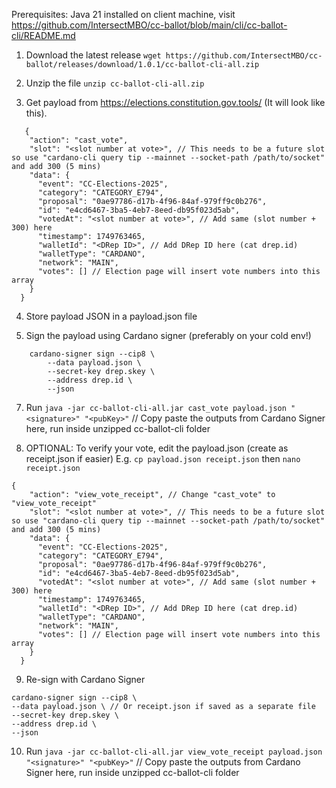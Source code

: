 Prerequisites: Java 21 installed on client machine, visit https://github.com/IntersectMBO/cc-ballot/blob/main/cli/cc-ballot-cli/README.md

1. Download the latest release `wget https://github.com/IntersectMBO/cc-ballot/releases/download/1.0.1/cc-ballot-cli-all.zip`

2. Unzip the file `unzip cc-ballot-cli-all.zip`

3. Get payload from https://elections.constitution.gov.tools/ (It will look like this).
```
   {
    "action": "cast_vote",
    "slot": "<slot number at vote>", // This needs to be a future slot so use "cardano-cli query tip --mainnet --socket-path /path/to/socket" and add 300 (5 mins)
    "data": {
      "event": "CC-Elections-2025",
      "category": "CATEGORY_E794",
      "proposal": "0ae97786-d17b-4f96-84af-979ff9c0b276",
      "id": "e4cd6467-3ba5-4eb7-8eed-db95f023d5ab",
      "votedAt": "<slot number at vote>", // Add same (slot number + 300) here
      "timestamp": 1749763465,
      "walletId": "<DRep ID>", // Add DRep ID here (cat drep.id)
      "walletType": "CARDANO",
      "network": "MAIN",
      "votes": [] // Election page will insert vote numbers into this array
    }
  }
```

4. Store payload JSON in a payload.json file

5. Sign the payload using Cardano signer (preferably on your cold env!)
```
    cardano-signer sign --cip8 \
        --data payload.json \
        --secret-key drep.skey \
        --address drep.id \
        --json
```
7. Run `java -jar cc-ballot-cli-all.jar cast_vote payload.json "<signature>" "<pubKey>"` // Copy paste the outputs from Cardano Signer here, run inside unzipped cc-ballot-cli folder

8. OPTIONAL: To verify your vote, edit the payload.json (create as receipt.json if easier) E.g. `cp payload.json receipt.json` then `nano receipt.json`
```
{
    "action": "view_vote_receipt", // Change "cast_vote" to "view_vote_receipt"
    "slot": "<slot number at vote>", // This needs to be a future slot so use "cardano-cli query tip --mainnet --socket-path /path/to/socket" and add 300 (5 mins)
    "data": {
      "event": "CC-Elections-2025",
      "category": "CATEGORY_E794",
      "proposal": "0ae97786-d17b-4f96-84af-979ff9c0b276",
      "id": "e4cd6467-3ba5-4eb7-8eed-db95f023d5ab",
      "votedAt": "<slot number at vote>", // Add same (slot number + 300) here
      "timestamp": 1749763465,
      "walletId": "<DRep ID>", // Add DRep ID here (cat drep.id)
      "walletType": "CARDANO",
      "network": "MAIN",
      "votes": [] // Election page will insert vote numbers into this array
    }
  }
```

9. Re-sign with Cardano Signer
 ```
cardano-signer sign --cip8 \
--data payload.json \ // Or receipt.json if saved as a separate file
--secret-key drep.skey \
--address drep.id \
--json
```

10. Run `java -jar cc-ballot-cli-all.jar view_vote_receipt payload.json "<signature>" "<pubKey>"` // Copy paste the outputs from Cardano Signer here, run inside unzipped cc-ballot-cli folder

